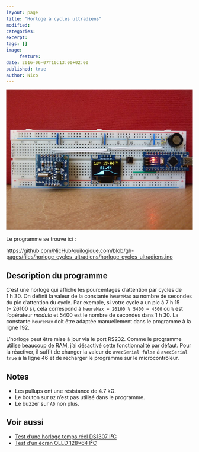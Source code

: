 ```yaml
---
layout: page
title: "Horloge à cycles ultradiens"
modified:
categories:
excerpt:
tags: []
image:
     feature:
date: 2016-06-07T10:13:00+02:00
published: true
author: Nico
---
```


![...](/files/horloge_cycles_ultradiens/horloge_cycles_ultradiens_lowres.jpg)

Le programme se trouve ici :

<https://github.com/NicHub/ouilogique.com/blob/gh-pages/files/horloge_cycles_ultradiens/horloge_cycles_ultradiens.ino>


## Description du programme

C’est une horloge qui affiche les pourcentages d’attention par cycles de 1 h 30. On définit la valeur de la constante `heureMax` au nombre de secondes du pic d’attention du cycle. Par exemple, si votre cycle a un pic à 7 h 15 (= 26100 s), cela correspond à `heureMax = 26100 % 5400 = 4500` où `%` est l’opérateur *modulo* et 5400 est le nombre de secondes dans 1 h 30. La constante `heureMax` doit être adaptée manuellement dans le programme à la ligne 192.

L’horloge peut être mise à jour via le port RS232. Comme le programme utilise beaucoup de RAM, j’ai désactivé cette fonctionnalité par défaut. Pour la réactiver, il suffit de changer la valeur de `avecSerial false` à `avecSerial true` à la ligne 46 et de recharger le programme sur le microcontrôleur.

## Notes

- Les pullups ont une résistance de 4.7 kΩ.
- Le bouton sur `D2` n’est pas utilisé dans le programme.
- Le buzzer sur `A0` non plus.

## Voir aussi

- [Test d’une horloge temps réel DS1307 I²C](http://ouilogique.com/test_horloge_temps_reel_i2c/)
- [Test d’un écran OLED 128×64 I²C](http://ouilogique.com/test_ecran_oled_i2c_128x64/)

